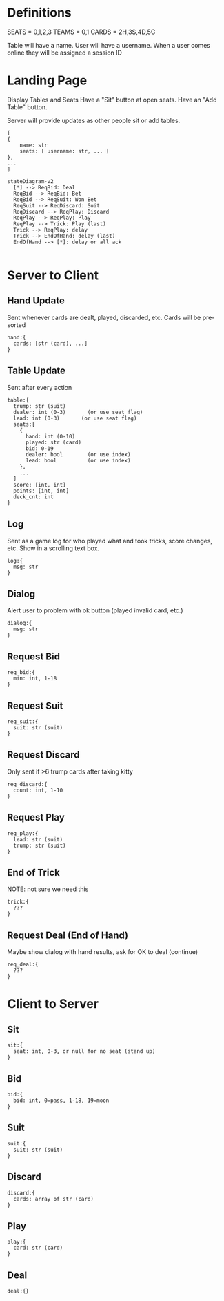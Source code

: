 # Definitions

SEATS = 0,1,2,3
TEAMS = 0,1
CARDS = 2H,3S,4D,5C

Table will have a name.
User will have a username.
When a user comes online they will be assigned a session ID

# Landing Page


Display Tables and Seats
Have a "Sit" button at open seats.
Have an "Add Table" button.

Server will provide updates as other people sit or add tables.

```
[
{
    name: str
    seats: [ username: str, ... ] 
},
...
]
```



```mermaid
stateDiagram-v2
  [*] --> ReqBid: Deal
  ReqBid --> ReqBid: Bet
  ReqBid --> ReqSuit: Won Bet
  ReqSuit --> ReqDiscard: Suit
  ReqDiscard --> ReqPlay: Discard
  ReqPlay --> ReqPlay: Play
  ReqPlay --> Trick: Play (last)
  Trick --> ReqPlay: delay
  Trick --> EndOfHand: delay (last)
  EndOfHand --> [*]: delay or all ack
      
```






# Server to Client

## Hand Update

Sent whenever cards are dealt, played, discarded, etc.
Cards will be pre-sorted

```
hand:{
  cards: [str (card), ...]
}
```

## Table Update

Sent after every action

```
table:{
  trump: str (suit)
  dealer: int (0-3)       (or use seat flag)
  lead: int (0-3)       (or use seat flag)
  seats:[
    {
      hand: int (0-10)
      played: str (card)
      bid: 0-19
      dealer: bool        (or use index)
      lead: bool          (or use index)
    },
    ...
  ]
  score: [int, int]
  points: [int, int]
  deck_cnt: int
}
```

## Log

Sent as a game log for who played what and took tricks, score changes, etc.
Show in a scrolling text box.

```
log:{
  msg: str
}
```

## Dialog

Alert user to problem with ok button (played invalid card, etc.)

```
dialog:{
  msg: str
}
```

## Request Bid

```
req_bid:{
  min: int, 1-18
}
```

## Request Suit
```
req_suit:{
  suit: str (suit)
}
```

## Request Discard
Only sent if >6 trump cards after taking kitty
```
req_discard:{
  count: int, 1-10
}
```

## Request Play
```
req_play:{
  lead: str (suit)
  trump: str (suit)
}
```

## End of Trick
NOTE: not sure we need this
```
trick:{
  ???
}
```

## Request Deal (End of Hand)

Maybe show dialog with hand results, ask for OK to deal (continue)

```
req_deal:{
  ???
}
```

# Client to Server

## Sit
```
sit:{
  seat: int, 0-3, or null for no seat (stand up)
}
```

## Bid
```
bid:{
  bid: int, 0=pass, 1-18, 19=moon 
}
```

## Suit
```
suit:{
  suit: str (suit)
}
```

## Discard
```
discard:{
  cards: array of str (card)
}
```

## Play
```
play:{
  card: str (card)
}
```

## Deal

```
deal:{}
```